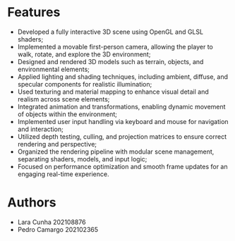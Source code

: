 # Features

- Developed a fully interactive 3D scene using OpenGL and GLSL shaders;
- Implemented a movable first-person camera, allowing the player to walk, rotate, and explore the 3D environment;
- Designed and rendered 3D models such as terrain, objects, and environmental elements;
- Applied lighting and shading techniques, including ambient, diffuse, and specular components for realistic illumination;
- Used texturing and material mapping to enhance visual detail and realism across scene elements;
- Integrated animation and transformations, enabling dynamic movement of objects within the environment;
- Implemented user input handling via keyboard and mouse for navigation and interaction;
- Utilized depth testing, culling, and projection matrices to ensure correct rendering and perspective;
- Organized the rendering pipeline with modular scene management, separating shaders, models, and input logic;
- Focused on performance optimization and smooth frame updates for an engaging real-time experience.

# Authors
- Lara Cunha 202108876
- Pedro Camargo 202102365
